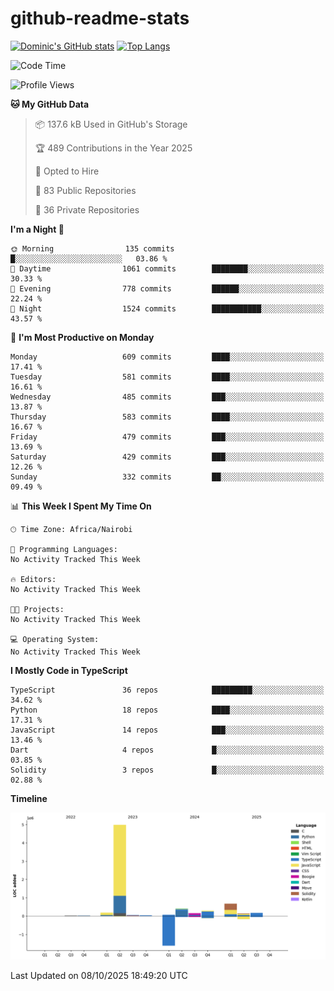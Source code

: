 # github-readme-stats
[![Dominic's GitHub stats](https://github-readme-stats.vercel.app/api?username=Domengo&show_icons=true)](https://github.com/anuraghazra/github-readme-stats)
[![Top Langs](https://github-readme-stats.vercel.app/api/top-langs/?username=Domengo&show_icons=true)](https://github.com/Domengo/github-readme-stats)

<!--START_SECTION:waka-->
![Code Time](http://img.shields.io/badge/Code%20Time-1%2C168%20hrs%204%20mins-blue)

![Profile Views](http://img.shields.io/badge/Profile%20Views-0-blue)

**🐱 My GitHub Data** 

> 📦 137.6 kB Used in GitHub's Storage 
 > 
> 🏆 489 Contributions in the Year 2025
 > 
> 💼 Opted to Hire
 > 
> 📜 83 Public Repositories 
 > 
> 🔑 36 Private Repositories 
 > 
**I'm a Night 🦉** 

```text
🌞 Morning                135 commits         █░░░░░░░░░░░░░░░░░░░░░░░░   03.86 % 
🌆 Daytime                1061 commits        ████████░░░░░░░░░░░░░░░░░   30.33 % 
🌃 Evening                778 commits         ██████░░░░░░░░░░░░░░░░░░░   22.24 % 
🌙 Night                  1524 commits        ███████████░░░░░░░░░░░░░░   43.57 % 
```
📅 **I'm Most Productive on Monday** 

```text
Monday                   609 commits         ████░░░░░░░░░░░░░░░░░░░░░   17.41 % 
Tuesday                  581 commits         ████░░░░░░░░░░░░░░░░░░░░░   16.61 % 
Wednesday                485 commits         ███░░░░░░░░░░░░░░░░░░░░░░   13.87 % 
Thursday                 583 commits         ████░░░░░░░░░░░░░░░░░░░░░   16.67 % 
Friday                   479 commits         ███░░░░░░░░░░░░░░░░░░░░░░   13.69 % 
Saturday                 429 commits         ███░░░░░░░░░░░░░░░░░░░░░░   12.26 % 
Sunday                   332 commits         ██░░░░░░░░░░░░░░░░░░░░░░░   09.49 % 
```


📊 **This Week I Spent My Time On** 

```text
🕑︎ Time Zone: Africa/Nairobi

💬 Programming Languages: 
No Activity Tracked This Week

🔥 Editors: 
No Activity Tracked This Week

🐱‍💻 Projects: 
No Activity Tracked This Week

💻 Operating System: 
No Activity Tracked This Week
```

**I Mostly Code in TypeScript** 

```text
TypeScript               36 repos            █████████░░░░░░░░░░░░░░░░   34.62 % 
Python                   18 repos            ████░░░░░░░░░░░░░░░░░░░░░   17.31 % 
JavaScript               14 repos            ███░░░░░░░░░░░░░░░░░░░░░░   13.46 % 
Dart                     4 repos             █░░░░░░░░░░░░░░░░░░░░░░░░   03.85 % 
Solidity                 3 repos             █░░░░░░░░░░░░░░░░░░░░░░░░   02.88 % 
```



**Timeline**

![Lines of Code chart](https://raw.githubusercontent.com/Domengo/Domengo/main/assets/bar_graph.png)


 Last Updated on 08/10/2025 18:49:20 UTC
<!--END_SECTION:waka-->


